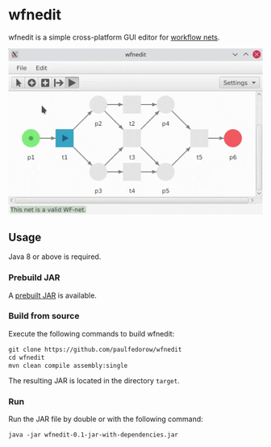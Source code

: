 # wfnedit

wfnedit is a simple cross-platform GUI editor for [workflow nets](https://en.wikipedia.org/wiki/Petri_net#Workflow_nets).

![Preview](./preview.gif)

## Usage

Java 8 or above is required.

### Prebuild JAR

A [prebuilt JAR](https://github.com/paulfedorow/wfnedit/releases) is available.

### Build from source

Execute the following commands to build wfnedit:

    git clone https://github.com/paulfedorow/wfnedit
    cd wfnedit
    mvn clean compile assembly:single

The resulting JAR is located in the directory ``target``.

### Run

Run the JAR file by double or with the following command:

    java -jar wfnedit-0.1-jar-with-dependencies.jar